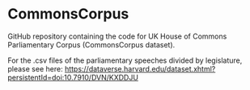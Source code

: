 # CommonsCorpus
GitHub repository containing the code for UK House of Commons Parliamentary Corpus (CommonsCorpus dataset).

For the .csv files of the parliamentary speeches divided by legislature, please see here: https://dataverse.harvard.edu/dataset.xhtml?persistentId=doi:10.7910/DVN/KXDDJU
